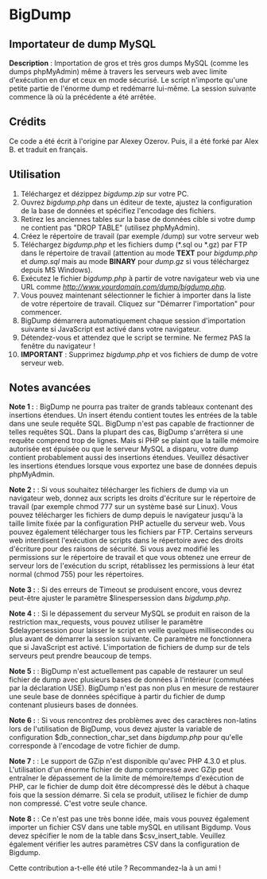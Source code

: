 # BigDump

## Importateur de dump MySQL

**Description** : Importation de gros et très gros dumps MySQL (comme les dumps phpMyAdmin) même à travers les serveurs web avec limite d'exécution en dur et ceux en mode sécurisé. Le script n'importe qu'une petite partie de l'énorme dump et redémarre lui-même. La session suivante commence là où la précédente a été arrêtée.

## Crédits

Ce code a été écrit à l'origine par Alexey Ozerov.
Puis, il a été forké par Alex B. et traduit en français.

## Utilisation

1. Téléchargez et dézippez _bigdump.zip_ sur votre PC.
2. Ouvrez _bigdump.php_ dans un éditeur de texte, ajustez la configuration de la base de données et spécifiez l'encodage des fichiers.
3. Retirez les anciennes tables sur la base de données cible si votre dump ne contient pas "DROP TABLE" (utilisez phpMyAdmin).
4. Créez le répertoire de travail (par exemple /dump) sur votre serveur web
5. Téléchargez _bigdump.php_ et les fichiers dump (*.sql ou *.gz) par FTP dans le répertoire de travail (attention au mode **TEXT** pour _bigdump.php_ et _dump.sql_ mais au mode **BINARY** pour _dump.gz_ si vous téléchargez depuis MS Windows).
6. Exécutez le fichier _bigdump.php_ à partir de votre navigateur web via une URL comme _http://www.yourdomain.com/dump/bigdump.php_.
7. Vous pouvez maintenant sélectionner le fichier à importer dans la liste de votre répertoire de travail. Cliquez sur "Démarrer l'importation" pour commencer.
8. BigDump démarrera automatiquement chaque session d'importation suivante si JavaScript est activé dans votre navigateur.
9. Détendez-vous et attendez que le script se termine. Ne fermez PAS la fenêtre du navigateur !
10. **IMPORTANT** : Supprimez _bigdump.php_ et vos fichiers de dump de votre serveur web.

## Notes avancées

**Note 1 :** : BigDump ne pourra pas traiter de grands tableaux contenant des insertions étendues. Un insert étendu contient toutes les entrées de la table dans une seule requête SQL. BigDump n'est pas capable de fractionner de telles requêtes SQL. Dans la plupart des cas, BigDump s'arrêtera si une requête comprend trop de lignes. Mais si PHP se plaint que la taille mémoire autorisée est épuisée ou que le serveur MySQL a disparu, votre dump contient probablement aussi des insertions étendues. Veuillez désactiver les insertions étendues lorsque vous exportez une base de données depuis phpMyAdmin.

**Note 2 :** : Si vous souhaitez télécharger les fichiers de dump via un navigateur web, donnez aux scripts les droits d'écriture sur le répertoire de travail (par exemple chmod 777 sur un système basé sur Linux). Vous pouvez télécharger les fichiers de dump depuis le navigateur jusqu'à la taille limite fixée par la configuration PHP actuelle du serveur web. Vous pouvez également télécharger tous les fichiers par FTP. Certains serveurs web interdisent l'exécution de scripts dans le répertoire avec des droits d'écriture pour des raisons de sécurité. Si vous avez modifié les permissions sur le répertoire de travail et que vous obtenez une erreur de serveur lors de l'exécution du script, rétablissez les permissions à leur état normal (chmod 755) pour les répertoires.

**Note 3 :** : Si des erreurs de Timeout se produisent encore, vous devrez peut-être ajuster le paramètre $linespersession dans _bigdump.php_.

**Note 4 :** : Si le dépassement du serveur MySQL se produit en raison de la restriction max_requests, vous pouvez utiliser le paramètre $delaypersession pour laisser le script en veille quelques millisecondes ou plus avant de démarrer la session suivante. Ce paramètre ne fonctionnera que si JavaScript est activé. L'importation de fichiers de dump sur de tels serveurs peut prendre beaucoup de temps.

**Note 5 :** : BigDump n'est actuellement pas capable de restaurer un seul fichier de dump avec plusieurs bases de données à l'intérieur (commutées par la déclaration USE). BigDump n'est pas non plus en mesure de restaurer une seule base de données spécifique à partir du fichier de dump contenant plusieurs bases de données.

**Note 6 :** : Si vous rencontrez des problèmes avec des caractères non-latins lors de l'utilisation de BigDump, vous devez ajuster la variable de configuration $db_connection_char_set dans _bigdump.php_ pour qu'elle corresponde à l'encodage de votre fichier de dump.

**Note 7 :** : Le support de GZip n'est disponible qu'avec PHP 4.3.0 et plus. L'utilisation d'un énorme fichier de dump compressé avec GZip peut entraîner le dépassement de la limite de mémoire/temps d'exécution de PHP, car le fichier de dump doit être décompressé dès le début à chaque fois que la session démarre. Si cela se produit, utilisez le fichier de dump non compressé. C'est votre seule chance.

**Note 8 :** : Ce n'est pas une très bonne idée, mais vous pouvez également importer un fichier CSV dans une table mySQL en utilisant Bigdump. Vous devez spécifier le nom de la table dans $csv_insert_table. Veuillez également vérifier les autres paramètres CSV dans la configuration de Bigdump.

Cette contribution a-t-elle été utile ? Recommandez-la à un ami !
